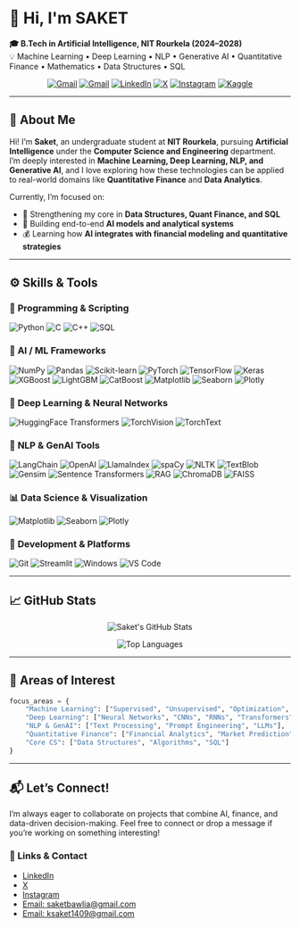 # 👋 Hi, I'm **SAKET**

**🎓 B.Tech in Artificial Intelligence, NIT Rourkela (2024–2028)**  
💡 Machine Learning • Deep Learning • NLP • Generative AI • Quantitative Finance • Mathematics • Data Structures • SQL

<div align="center">
  
[![Gmail](https://img.shields.io/badge/Gmail-D14836.svg?style=flat&logo=gmail&logoColor=white)](mailto:saketbawlia@gmail.com)
[![Gmail](https://img.shields.io/badge/Gmail-D14836.svg?style=flat&logo=gmail&logoColor=white)](mailto:ksaket1409@gmail.com)
[![LinkedIn](https://img.shields.io/badge/LinkedIn-%230077B5.svg?style=flat&logo=linkedin&logoColor=white)](https://www.linkedin.com/in/saket-kumar016)
[![X](https://img.shields.io/badge/Twitter-%23000000.svg?style=flat&logo=x&logoColor=white)](https://x.com/SaketKumar016)
[![Instagram](https://img.shields.io/badge/Instagram-%23E4405F.svg?style=flat&logo=instagram&logoColor=white)](https://www.instagram.com/saket.7007)
[![Kaggle](https://img.shields.io/badge/Kaggle-%2300BFFF.svg?style=flat&logo=kaggle&logoColor=white)](https://www.kaggle.com/saket29)

</div>

---

## 🧠 About Me
Hi! I’m **Saket**, an undergraduate student at **NIT Rourkela**, pursuing **Artificial Intelligence** under the **Computer Science and Engineering** department.  
I’m deeply interested in **Machine Learning, Deep Learning, NLP, and Generative AI**, and I love exploring how these technologies can be applied to real-world domains like **Quantitative Finance** and **Data Analytics**.  

Currently, I’m focused on:
- 📘 Strengthening my core in **Data Structures, Quant Finance, and SQL**  
- 🧩 Building end-to-end **AI models and analytical systems**  
- 💰 Learning how **AI integrates with financial modeling and quantitative strategies**

---

## ⚙️ Skills & Tools

### 🐍 **Programming & Scripting**
![Python](https://img.shields.io/badge/Python-3670A0?style=for-the-badge&logo=python&logoColor=ffdd54)
![C](https://img.shields.io/badge/C-00599C?style=for-the-badge&logo=c&logoColor=white)
![C++](https://img.shields.io/badge/C++-044F88?style=for-the-badge&logo=cplusplus&logoColor=white)
![SQL](https://img.shields.io/badge/SQL-336791?style=for-the-badge&logo=postgresql&logoColor=white)

### 🤖 **AI / ML Frameworks**
![NumPy](https://img.shields.io/badge/NumPy-%23013243.svg?style=for-the-badge&logo=numpy&logoColor=white)
![Pandas](https://img.shields.io/badge/Pandas-%23150458.svg?style=for-the-badge&logo=pandas&logoColor=white)
![Scikit-learn](https://img.shields.io/badge/scikit--learn-F7931E?style=for-the-badge&logo=scikit-learn&logoColor=white)
![PyTorch](https://img.shields.io/badge/PyTorch-EE4C2C.svg?style=for-the-badge&logo=pytorch&logoColor=white)
![TensorFlow](https://img.shields.io/badge/TensorFlow-FF6F00.svg?style=for-the-badge&logo=tensorflow&logoColor=white)
![Keras](https://img.shields.io/badge/Keras-D00000?style=for-the-badge&logo=keras&logoColor=white)
![XGBoost](https://img.shields.io/badge/XGBoost-FF6600?style=for-the-badge&logo=xgboost&logoColor=white)
![LightGBM](https://img.shields.io/badge/LightGBM-0C8346?style=for-the-badge&logoColor=white)
![CatBoost](https://img.shields.io/badge/CatBoost-FFCC00?style=for-the-badge&logoColor=black)
![Matplotlib](https://img.shields.io/badge/Matplotlib-11557C.svg?style=for-the-badge&logo=plotly&logoColor=white)
![Seaborn](https://img.shields.io/badge/Seaborn-319795.svg?style=for-the-badge&logoColor=white)
![Plotly](https://img.shields.io/badge/Plotly-3F4F75.svg?style=for-the-badge&logo=plotly&logoColor=white)


### 🧠 **Deep Learning & Neural Networks**
![HuggingFace Transformers](https://img.shields.io/badge/Transformers-FFAE1A?style=for-the-badge&logo=huggingface&logoColor=black)
![TorchVision](https://img.shields.io/badge/TorchVision-FF6F00.svg?style=for-the-badge&logo=pytorch&logoColor=white)
![TorchText](https://img.shields.io/badge/TorchText-E34F26.svg?style=for-the-badge&logo=pytorch&logoColor=white)


### 💬 **NLP & GenAI Tools**
![LangChain](https://img.shields.io/badge/LangChain-121212.svg?style=for-the-badge&logoColor=white)
![OpenAI](https://img.shields.io/badge/OpenAI-412991.svg?style=for-the-badge&logo=openai&logoColor=white)
![LlamaIndex](https://img.shields.io/badge/LlamaIndex-800000.svg?style=for-the-badge&logoColor=white)
![spaCy](https://img.shields.io/badge/spaCy-09A3D5.svg?style=for-the-badge&logo=spacy&logoColor=white)
![NLTK](https://img.shields.io/badge/NLTK-154D71.svg?style=for-the-badge&logoColor=white)
![TextBlob](https://img.shields.io/badge/TextBlob-2E4053.svg?style=for-the-badge&logoColor=white)
![Gensim](https://img.shields.io/badge/Gensim-3498DB.svg?style=for-the-badge&logoColor=white)
![Sentence Transformers](https://img.shields.io/badge/Sentence--Transformers-FFB300.svg?style=for-the-badge&logoColor=white)
![RAG](https://img.shields.io/badge/RAG--Framework-121212.svg?style=for-the-badge&logoColor=white)
![ChromaDB](https://img.shields.io/badge/ChromaDB-9933FF.svg?style=for-the-badge&logoColor=white)
![FAISS](https://img.shields.io/badge/FAISS-0062AD.svg?style=for-the-badge&logoColor=white)


### 📊 **Data Science & Visualization**
![Matplotlib](https://img.shields.io/badge/Matplotlib-11557C.svg?style=for-the-badge&logo=plotly&logoColor=white)
![Seaborn](https://img.shields.io/badge/Seaborn-319795.svg?style=for-the-badge&logoColor=white)
![Plotly](https://img.shields.io/badge/Plotly-3F4F75.svg?style=for-the-badge&logo=plotly&logoColor=white)


### 🧰 **Development & Platforms**
![Git](https://img.shields.io/badge/git-F05033.svg?style=for-the-badge&logo=git&logoColor=white)
![Streamlit](https://img.shields.io/badge/Streamlit-FF4B4B?style=for-the-badge&logo=streamlit&logoColor=white)
![Windows](https://img.shields.io/badge/Windows-0078D6?style=for-the-badge&logo=windows&logoColor=white)
![VS Code](https://img.shields.io/badge/VS%20Code-0078D7.svg?style=for-the-badge&logo=visual-studio-code&logoColor=white)

---

## 📈 GitHub Stats

<div align="center">

![Saket's GitHub Stats](https://github-readme-stats.vercel.app/api?username=SAKET707&theme=tokyonight&hide_border=false&include_all_commits=true&count_private=true&show_icons=true)

![Top Languages](https://github-readme-stats.vercel.app/api/top-langs/?username=SAKET707&theme=tokyonight&hide_border=false&layout=compact&langs_count=8)

</div>

---

## 🚀 Areas of Interest

```python
focus_areas = {
    "Machine Learning": ["Supervised", "Unsupervised", "Optimization", "Model Evaluation"],
    "Deep Learning": ["Neural Networks", "CNNs", "RNNs", "Transformers"],
    "NLP & GenAI": ["Text Processing", "Prompt Engineering", "LLMs"],
    "Quantitative Finance": ["Financial Analytics", "Market Prediction"],
    "Core CS": ["Data Structures", "Algorithms", "SQL"]
}
```
</div>

---
## 📬 Let’s Connect!

I’m always eager to collaborate on projects that combine AI, finance, and data-driven decision-making.
Feel free to connect or drop a message if you’re working on something interesting!

### 🔗 Links & Contact
- [LinkedIn](https://www.linkedin.com/in/saket-kumar016)
- [X](https://x.com/SaketKumar016)
- [Instagram](https://www.instagram.com/saket.7007)
- [Email: saketbawlia@gmail.com](mailto:saketbawlia@gmail.com)
- [Email: ksaket1409@gmail.com](mailto:ksaket1409@gmail.com)
